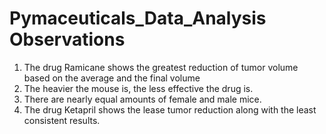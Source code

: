 # Pymaceuticals_Data_Analysis Observations

1.	The drug Ramicane shows the greatest reduction of tumor volume based on the average and the final volume
2.	The heavier the mouse is, the less effective the drug is.
3.	There are nearly equal amounts of female and male mice.
4.	The drug Ketapril shows the lease tumor reduction along with the least consistent results.
